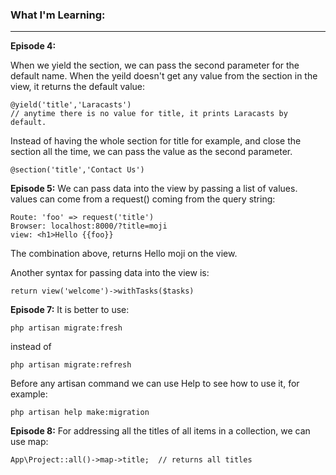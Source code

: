 ### What I'm Learning:
---

__Episode 4:__

When we yield the section, we can pass the second parameter for the default name. When the yeild doesn't get any value from the section in the view, it returns the default value:
```
@yield('title','Laracasts')  
// anytime there is no value for title, it prints Laracasts by default.
```
Instead of having the whole section for title for example, and close the section all the time, we can pass the value as the second parameter. 
```
@section('title','Contact Us')
```
__Episode 5:__ We can pass data into the view by passing a list of values. values can come from a request() coming from the query string:
```
Route: 'foo' => request('title')
Browser: localhost:8000/?title=moji
view: <h1>Hello {{foo}}
 ``` 
 The combination above, returns Hello moji on the view.
 
 Another syntax for passing data into the view is:
 ```
 return view('welcome')->withTasks($tasks)
```
__Episode 7:__ It is better to use:
```
php artisan migrate:fresh
```
instead of 
```
php artisan migrate:refresh
```
Before any artisan command we can use Help to see how to use it, for example:
```
php artisan help make:migration 
```
__Episode 8:__ For addressing all the titles of all items in a collection, we can use map:
```
App\Project::all()->map->title;  // returns all titles
```
